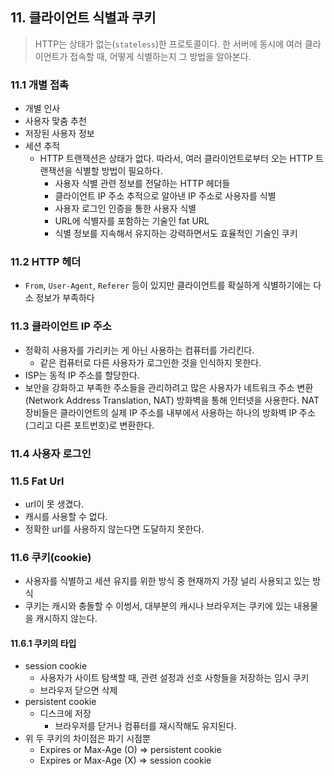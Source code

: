 ## 11. 클라이언트 식별과 쿠키

> HTTP는 상태가 없는(`stateless`)한 프로토콜이다. 한 서버에 동시에 여러 클라이언트가 접속할 때, 어떻게 식별하는지 그 방법을 알아본다.

### 11.1 개별 접촉

- 개별 인사
- 사용자 맞춤 추천
- 저장된 사용자 정보
- 세션 추적
  - HTTP 트랜잭션은 상태가 없다. 따라서, 여러 클라이언트로부터 오는 HTTP 트랜잭션을 식별할 방법이 필요하다.
    - 사용자 식별 관련 정보를 전달하는 HTTP 헤더들
    - 클라이언트 IP 주소 추적으로 알아낸 IP 주소로 사용자를 식별
    - 사용자 로그인 인증을 통한 사용자 식별
    - URL에 식별자를 포함하는 기술인 fat URL
    - 식별 정보를 지속해서 유지하는 강력하면서도 효율적인 기술인 쿠키

### 11.2 HTTP 헤더

- `From`, `User-Agent`, `Referer` 등이 있지만 클라이언트를 확실하게 식별하기에는 다소 정보가 부족하다



### 11.3 클라이언트 IP 주소

- 정확히 사용자를 가리키는 게 아닌 사용하는 컴퓨터를 가리킨다. 
  - 같은 컴퓨터로 다른 사용자가 로그인한 것을 인식하지 못한다.
- ISP는 동적 IP 주소를 할당한다.
- 보안을 강화하고 부족한 주소들을 관리하려고 많은 사용자가 네트워크 주소 변환(Network Address Translation, NAT) 방화벽을 통해 인터넷을 사용한다. NAT 장비들은 클라이언트의 실제 IP 주소를 내부에서 사용하는 하나의 방화벽 IP 주소(그리고 다른 포트번호)로 변환한다.

### 11.4 사용자 로그인

### 11.5 Fat Url

- url이 못 생겼다.
- 캐시를 사용할 수 없다.
- 정확한 url를 사용하지 않는다면 도달하지 못한다.

### 11.6 쿠키(cookie)

- 사용자를 식별하고 세션 유지를 위한 방식 중 현재까지 가장 널리 사용되고 있는 방식
- 쿠키는 캐시와 충돌할 수 이썽서, 대부분의 캐시나 브라우저는 쿠키에 있는 내용물을 캐시하지 않는다.

#### 11.6.1 쿠키의 타입

- session cookie
  - 사용자가 사이트 탐색할 때, 관련 설정과 선호 사항들을 저장하는 임시 쿠키
  - 브라우저 닫으면 삭제
- persistent cookie
  - 디스크에 저장
    - 브라우저를 닫거나 컴퓨터를 재시작해도 유지된다.
- 위 두 쿠키의 차이점은 파기 시점뿐
  - Expires or Max-Age (O) => persistent cookie
  - Expires or Max-Age (X) =>  session cookie











